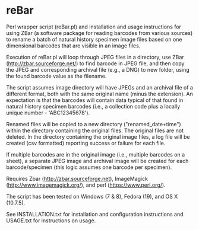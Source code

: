 # reBar
Perl wrapper script (reBar.pl) and installation and usage instructions for using ZBar (a software package for reading barcodes from various sources) to rename a batch of natural history specimen image files based on one dimensional barcodes that are visible in an image files.

Execution of reBar.pl will loop through JPEG files in a directory, use ZBar (http://zbar.sourceforge.net/) to find barcode in JPEG file, and then copy the JPEG and corresponding archival file (e.g., a DNG) to new folder, using the found barcode value as the filename.

The script assumes image directory will have JPEGs and an archival file of a different format, both with the same original name (minus the extension). An expectation is that the barcodes will contain data typical of that found in natural history specimen barcodes (i.e., a collection code plus a locally unique number - 'ABC12345678').

Renamed files will be copied to a new directory ("renamed_date+time") within the directory containing the original files. The original files are not deleted. In the directory containing the original image files, a log file will be created (csv formatted) reporting success or failure for each file.

If multiple barcodes are in the original image (i.e., multiple barcodes on a sheet), a separate JPEG image and archival image will be created for each barcode/specimen (this logic assumes one barcode per specimen). 

Requires Zbar (http://zbar.sourceforge.net), ImageMagick (http://www.imagemagick.org/), and perl (https://www.perl.org/).

The script has been tested on Windows (7 & 8), Fedora (19), and OS X (10.7.5).

See INSTALLATION.txt for installation and configuration instructions and USAGE.txt for instructions on usage.
